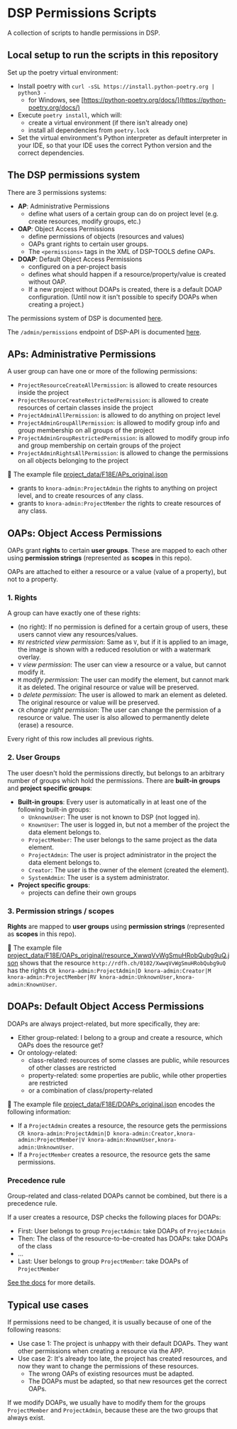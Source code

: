 # DSP Permissions Scripts

A collection of scripts to handle permissions in DSP.


## Local setup to run the scripts in this repository

Set up the poetry virtual environment:

- Install poetry with `curl -sSL https://install.python-poetry.org | python3 -`
    - for Windows, see [https://python-poetry.org/docs/](https://python-poetry.org/docs/)
- Execute `poetry install`, which will:
    - create a virtual environment (if there isn't already one)
    - install all dependencies from `poetry.lock`
- Set the virtual environment's Python interpreter as default interpreter in your IDE,
  so that your IDE uses the correct Python version and the correct dependencies.


## The DSP permissions system

There are 3 permissions systems:

- **AP**: Administrative Permissions
    - define what users of a certain group can do on project level (e.g. create resources, modify groups, etc.)
- **OAP**: Object Access Permissions
    - define permissions of objects (resources and values)
    - OAPs grant rights to certain user groups.
    - The `<permissions>` tags in the XML of DSP-TOOLS define OAPs.
- **DOAP**: Default Object Access Permissions
    - configured on a per-project basis
    - defines what should happen if a resource/property/value is created without OAP.
    - If a new project without DOAPs is created, there is a default DOAP configuration.
      (Until now it isn't possible to specify DOAPs when creating a project.)

The permissions system of DSP is documented
[here](https://docs.dasch.swiss/2023.10.01/DSP-API/05-internals/design/api-admin/administration/).

The `/admin/permissions` endpoint of DSP-API is documented
[here](https://docs.dasch.swiss/2023.10.01/DSP-API/03-endpoints/api-admin/permissions/).


## APs: Administrative Permissions

A user group can have one or more of the following permissions:

- `ProjectResourceCreateAllPermission`: is allowed to create resources inside the project
- `ProjectResourceCreateRestrictedPermission`: is allowed to create resources of certain classes inside the project
- `ProjectAdminAllPermission`: is allowed to do anything on project level
- `ProjectAdminGroupAllPermission`: is allowed to modify group info and group membership on all groups of the project
- `ProjectAdminGroupRestrictedPermission`: is allowed to modify group info and group membership on certain groups of the project
- `ProjectAdminRightsAllPermission`: is allowed to change the permissions on all objects belonging to the project

📑 The example file [project_data/F18E/APs_original.json](project_data/F18E/APs_original.json)

- grants to `knora-admin:ProjectAdmin` the rights to anything on project level, and to create resources of any class.
- grants to `knora-admin:ProjectMember` the rights to create resources of any class.


## OAPs: Object Access Permissions

OAPs grant **rights** to certain **user groups**.
These are mapped to each other using **permission strings** (represented as **scopes** in this repo).

OAPs are attached to either a resource or a value (value of a property), but not to a property.

### 1. Rights

A group can have exactly one of these rights:

- (no right): If no permission is defined for a certain group of users, these users cannot view any resources/values.
- `RV` _restricted view permission_: Same as `V`,
  but if it is applied to an image, the image is shown with a reduced resolution or with a watermark overlay.
- `V` _view permission_: The user can view a resource or a value, but cannot modify it.
- `M` _modify permission_: The user can modify the element, but cannot mark it as deleted.
  The original resource or value will be preserved.
- `D` _delete permission_: The user is allowed to mark an element as deleted.
  The original resource or value will be preserved.
- `CR` _change right permission_: The user can change the permission of a resource or value.
  The user is also allowed to permanently delete (erase) a resource.

Every right of this row includes all previous rights.

### 2. User Groups

The user doesn't hold the permissions directly,
but belongs to an arbitrary number of groups which hold the permissions.
There are **built-in groups** and **project specific groups**:

- **Built-in groups**: Every user is automatically in at least one of the following built-in groups:
    - `UnknownUser`: The user is not known to DSP (not logged in).
    - `KnownUser`: The user is logged in, but not a member of the project the data element belongs to.
    - `ProjectMember`: The user belongs to the same project as the data element.
    - `ProjectAdmin`: The user is project administrator in the project the data element belongs to.
    - `Creator`: The user is the owner of the element (created the element).
    - `SystemAdmin`: The user is a system administrator.
- **Project specific groups**:
    - projects can define their own groups


### 3. Permission strings / scopes

**Rights** are mapped to **user groups** using **permission strings** (represented as **scopes** in this repo).

📑 The example file
[project_data/F18E/OAPs_original/resource_XwwqVvWgSmuHRobQubg9uQ.json](project_data/F18E/OAPs_original/resource_XwwqVvWgSmuHRobQubg9uQ.json)
shows that the resource `http://rdfh.ch/0102/XwwqVvWgSmuHRobQubg9uQ` has the rights
`CR knora-admin:ProjectAdmin|D knora-admin:Creator|M knora-admin:ProjectMember|RV knora-admin:UnknownUser,knora-admin:KnownUser`.


## DOAPs: Default Object Access Permissions

DOAPs are always project-related, but more specifically, they are:

- Either group-related: I belong to a group and create a resource, which OAPs does the resource get?
- Or ontology-related:
    - class-related: resources of some classes are public, while resources of other classes are restricted
    - property-related: some properties are public, while other properties are restricted
    - or a combination of class/property-related

📑 The example file [project_data/F18E/DOAPs_original.json](project_data/F18E/DOAPs_original.json)
encodes the following information:

- If a `ProjectAdmin` creates a resource, the resource gets the permissions `CR knora-admin:ProjectAdmin|D knora-admin:Creator,knora-admin:ProjectMember|V knora-admin:KnownUser,knora-admin:UnknownUser`.
- If a `ProjectMember` creates a resource, the resource gets the same permissions.

### Precedence rule

Group-related and class-related DOAPs cannot be combined, but there is a precedence rule.

If a user creates a resource, DSP checks the following places for DOAPs:

- First: User belongs to group `ProjectAdmin`: take DOAPs of `ProjectAdmin`
- Then: The class of the resource-to-be-created has DOAPs: take DOAPs of the class
- ...
- Last: User belongs to group `ProjectMember`: take DOAPs of `ProjectMember`

[See the docs](https://docs.dasch.swiss/2023.03.01/DSP-API/05-internals/design/api-admin/administration/#permission-precedence-rules)
for more details.


## Typical use cases

If permissions need to be changed, it is usually because of one of the following reasons:

- Use case 1: The project is unhappy with their default DOAPs.
  They want other permissions when creating a resource via the APP.
- Use case 2: It's already too late, the project has created resources,
  and now they want to change the permissions of these resources.
    - The wrong OAPs of existing resources must be adapted.
    - The DOAPs must be adapted, so that new resources get the correct OAPs.

If we modify DOAPs, we usually have to modify them for the groups `ProjectMember` and `ProjectAdmin`,
because these are the two groups that always exist.
